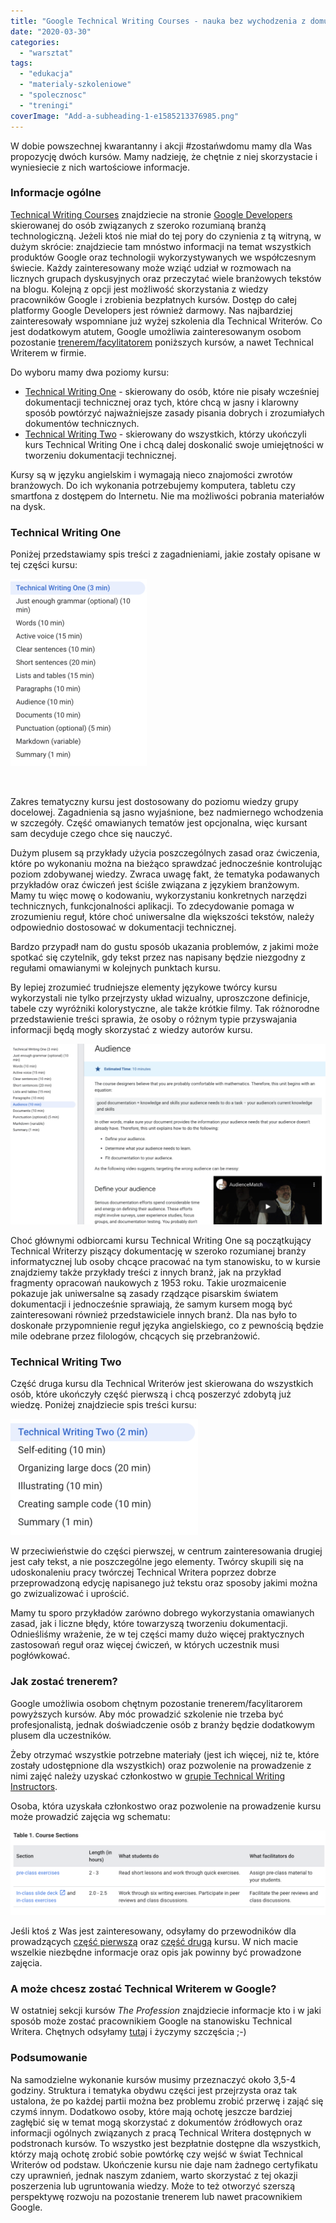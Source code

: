 ```yaml
---
title: "Google Technical Writing Courses - nauka bez wychodzenia z domu"
date: "2020-03-30"
categories: 
  - "warsztat"
tags: 
  - "edukacja"
  - "materialy-szkoleniowe"
  - "spolecznosc"
  - "treningi"
coverImage: "Add-a-subheading-1-e1585213376985.png"
---
```


W dobie powszechnej kwarantanny i akcji #zostańwdomu mamy dla Was propozycję dwóch kursów. Mamy nadzieję, że chętnie z niej skorzystacie i wyniesiecie z nich wartościowe informacje.

### Informacje ogólne

[Technical Writing Courses](https://developers.google.com/tech-writing) znajdziecie na stronie [Google Developers](https://developers.google.com/) skierowanej do osób związanych z szeroko rozumianą branżą technologiczną. Jeżeli ktoś nie miał do tej pory do czynienia z tą witryną, w dużym skrócie: znajdziecie tam mnóstwo informacji na temat wszystkich produktów Google oraz technologii wykorzystywanych we współczesnym świecie. Każdy zainteresowany może wziąć udział w rozmowach na licznych grupach dyskusyjnych oraz przeczytać wiele branżowych tekstów na blogu. Kolejną z opcji jest możliwość skorzystania z wiedzy pracowników Google i zrobienia bezpłatnych kursów. Dostęp do całej platformy Google Developers jest również darmowy. Nas najbardziej zainteresowały wspomniane już wyżej szkolenia dla Technical Writerów. Co jest dodatkowym atutem, Google umożliwia zainteresowanym osobom pozostanie [trenerem/facylitatorem](https://developers.google.com/tech-writing/for-instructors) poniższych kursów, a nawet Technical Writerem w firmie.

Do wyboru mamy dwa poziomy kursu:

- [Technical Writing One](https://developers.google.com/tech-writing/one) - skierowany do osób, które nie pisały wcześniej dokumentacji technicznej oraz tych, które chcą w jasny i klarowny sposób powtórzyć najważniejsze zasady pisania dobrych i zrozumiałych dokumentów technicznych.
- [Technical Writing Two](https://developers.google.com/tech-writing/two) - skierowany do wszystkich, którzy ukończyli kurs Technical Writing One i chcą dalej doskonalić swoje umiejętności w tworzeniu dokumentacji technicznej.

Kursy są w języku angielskim i wymagają nieco znajomości zwrotów branżowych. Do ich wykonania potrzebujemy komputera, tabletu czy smartfona z dostępem do Internetu. Nie ma możliwości pobrania materiałów na dysk.

### Technical Writing One

Poniżej przedstawiamy spis treści z zagadnieniami, jakie zostały opisane w tej części kursu:

![](images/Zrzut-ekranu-2020-03-26-o-09.34.20-218x300.png)

 

Zakres tematyczny kursu jest dostosowany do poziomu wiedzy grupy docelowej. Zagadnienia są jasno wyjaśnione, bez nadmiernego wchodzenia w szczegóły. Część omawianych tematów jest opcjonalna, więc kursant sam decyduje czego chce się nauczyć.

Dużym plusem są przykłady użycia poszczególnych zasad oraz ćwiczenia, które po wykonaniu można na bieżąco sprawdzać jednocześnie kontrolując poziom zdobywanej wiedzy. Zwraca uwagę fakt, że tematyka podawanych przykładów oraz ćwiczeń jest ściśle związana z językiem branżowym. Mamy tu więc mowę o kodowaniu, wykorzystaniu konkretnych narzędzi technicznych, funkcjonalności aplikacji. To zdecydowanie pomaga w zrozumieniu reguł, które choć uniwersalne dla większości tekstów, należy odpowiednio dostosować w dokumentacji technicznej.

Bardzo przypadł nam do gustu sposób ukazania problemów, z jakimi może spotkać się czytelnik, gdy tekst przez nas napisany będzie niezgodny z regułami omawianymi w kolejnych punktach kursu.

By lepiej zrozumieć trudniejsze elementy językowe twórcy kursu wykorzystali nie tylko przejrzysty układ wizualny, uproszczone definicje, tabele czy wyróżniki kolorystyczne, ale także krótkie filmy. Tak różnorodne przedstawienie treści sprawia, że osoby o różnym typie przyswajania informacji będą mogły skorzystać z wiedzy autorów kursu.

![](images/Zrzut-ekranu-2020-03-26-o-09.58.53-1024x587.png)

Choć głównymi odbiorcami kursu Technical Writing One są początkujący Technical Writerzy piszący dokumentację w szeroko rozumianej branży informatycznej lub osoby chcące pracować na tym stanowisku, to w kursie znajdziemy także przykłady treści z innych branż, jak na przykład fragmenty opracowań naukowych z 1953 roku. Takie urozmaicenie pokazuje jak uniwersalne są zasady rządzące pisarskim światem dokumentacji i jednocześnie sprawiają, że samym kursem mogą być zainteresowani również przedstawiciele innych branż. Dla nas było to doskonałe przypomnienie reguł języka angielskiego, co z pewnością będzie mile odebrane przez filologów, chcących się przebranżowić.

### Technical Writing Two

Część druga kursu dla Technical Writerów jest skierowana do wszystkich osób, które ukończyły część pierwszą i chcą poszerzyć zdobytą już wiedzę. Poniżej znajdziecie spis treści kursu:

![](images/Zrzut-ekranu-2020-03-26-o-09.36.29-300x186.png)

W przeciwieństwie do części pierwszej, w centrum zainteresowania drugiej jest cały tekst, a nie poszczególne jego elementy. Twórcy skupili się na udoskonaleniu pracy twórczej Technical Writera poprzez dobrze przeprowadzoną edycję napisanego już tekstu oraz sposoby jakimi można go zwizualizować i uprościć.

Mamy tu sporo przykładów zarówno dobrego wykorzystania omawianych zasad, jak i liczne błędy, które towarzyszą tworzeniu dokumentacji. Odnieśliśmy wrażenie, że w tej części mamy dużo więcej praktycznych zastosowań reguł oraz więcej ćwiczeń, w których uczestnik musi pogłówkować.

### Jak zostać trenerem?

Google umożliwia osobom chętnym pozostanie trenerem/facylitarorem powyższych kursów. Aby móc prowadzić szkolenie nie trzeba być profesjonalistą, jednak doświadczenie osób z branży będzie dodatkowym plusem dla uczestników.

Żeby otrzymać wszystkie potrzebne materiały (jest ich więcej, niż te, które zostały udostępnione dla wszystkich) oraz pozwolenie na prowadzenie z nimi zajęć należy uzyskać członkostwo w [grupie Technical Writing Instructors](https://groups.google.com/forum/#!forum/technical-writing-instructors).

Osoba, która uzyskała członkostwo oraz pozwolenie na prowadzenie kursu może prowadzić zajęcia wg schematu:

![](images/Zrzut-ekranu-2020-03-27-o-07.39.56-1024x275.png)

Jeśli ktoś z Was jest zainteresowany, odsyłamy do przewodników dla prowadzących [część pierwszą](https://developers.google.com/tech-writing/for-instructors/one/instructors-guide) oraz [część drugą](https://developers.google.com/tech-writing/for-instructors/two/instructors-guide) kursu. W nich macie wszelkie niezbędne informacje oraz opis jak powinny być prowadzone zajęcia.

### A może chcesz zostać Technical Writerem w Google?

W ostatniej sekcji kursów _The Profession_ znajdziecie informacje kto i w jaki sposób może zostać pracownikiem Google na stanowisku Technical Writera. Chętnych odsyłamy [tutaj](https://developers.google.com/tech-writing/becoming) i życzymy szczęścia ;-)

### Podsumowanie

Na samodzielne wykonanie kursów musimy przeznaczyć około 3,5-4 godziny. Struktura i tematyka obydwu części jest przejrzysta oraz tak ustalona, że po każdej partii można bez problemu zrobić przerwę i zająć się czymś innym. Dodatkowo osoby, które mają ochotę jeszcze bardziej zagłębić się w temat mogą skorzystać z dokumentów źródłowych oraz informacji ogólnych związanych z pracą Technical Writera dostępnych w podstronach kursów. To wszystko jest bezpłatnie dostępne dla wszystkich, którzy mają ochotę zrobić sobie powtórkę czy wejść w świat Technical Writerów od podstaw. Ukończenie kursu nie daje nam żadnego certyfikatu czy uprawnień, jednak naszym zdaniem, warto skorzystać z tej okazji poszerzenia lub ugruntowania wiedzy. Może to też otworzyć szerszą perspektywę rozwoju na pozostanie trenerem lub nawet pracownikiem Google.
